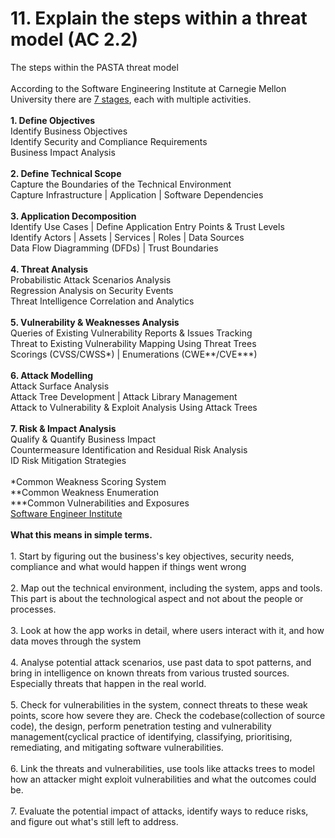 # 11. Explain the steps within a threat model (AC 2.2)

The steps within the PASTA threat model\
\
According to the Software Engineering Institute at Carnegie Mellon University there are [7 stages](https://insights.sei.cmu.edu/media/images/Figure_1.TMM.original.png), each with multiple activities.\
\
**1. Define Objectives**\
Identify Business Objectives\
Identify Security and Compliance Requirements\
Business Impact Analysis\
\
**2. Define Technical Scope**\
Capture the Boundaries of the Technical Environment\
Capture Infrastructure | Application | Software Dependencies\
\
**3. Application Decomposition**\
Identify Use Cases | Define Application Entry Points & Trust Levels\
Identify Actors | Assets | Services | Roles | Data Sources\
Data Flow Diagramming (DFDs) | Trust Boundaries\
\
**4. Threat Analysis**\
Probabilistic Attack Scenarios Analysis\
Regression Analysis on Security Events\
Threat Intelligence Correlation and Analytics\
\
**5. Vulnerability & Weaknesses Analysis**\
Queries of Existing Vulnerability Reports & Issues Tracking\
Threat to Existing Vulnerability Mapping Using Threat Trees\
Scorings (CVSS/CWSS\*) | Enumerations (CWE\*\*/CVE\*\*\*)\
\
**6. Attack Modelling**\
Attack Surface Analysis\
Attack Tree Development | Attack Library Management\
Attack to Vulnerability & Exploit Analysis Using Attack Trees\
\
**7. Risk & Impact Analysis**\
Qualify & Quantify Business Impact\
Countermeasure Identification and Residual Risk Analysis\
ID Risk Mitigation Strategies\
\
\*Common Weakness Scoring System\
\*\*Common Weakness Enumeration\
\*\*\*Common Vulnerabilities and Exposures\
[Software Engineer Institute](https://insights.sei.cmu.edu/blog/threat-modeling-12-available-methods/)\
\
**What this means in simple terms.** \
\
1\. Start by figuring out the business's key objectives, security needs, compliance and what would happen if things went wrong\
\
2\. Map out the technical environment, including the system, apps and tools. This part is about the technological aspect and not about the people or processes.\
\
3\. Look at how the app works in detail, where users interact with it, and how data moves through the system\
\
4\. Analyse potential attack scenarios, use past data to spot patterns, and bring in intelligence on known threats from various trusted sources. Especially threats that happen in the real world.\
\
5\. Check for vulnerabilities in the system, connect threats to these weak points, score how severe they are. Check the codebase(collection of source code), the design, perform penetration testing and vulnerability management(cyclical practice of identifying, classifying, prioritising, remediating, and mitigating software vulnerabilities.\
\
6\. Link the threats and vulnerabilities, use tools like attacks trees to model how an attacker might exploit vulnerabilities and what the outcomes could be.\
\
7\. Evaluate the potential impact of attacks, identify ways to reduce risks, and figure out what's still left to address.
